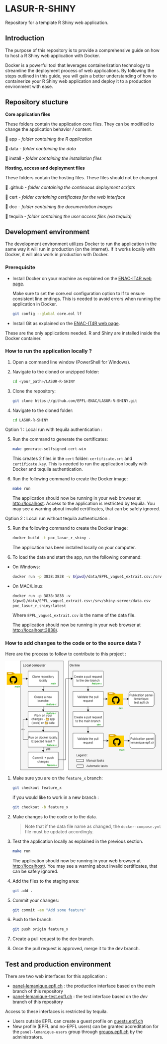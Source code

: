 # LASUR-R-SHINY
Repository for a template R Shiny web application.


## Introduction

The purpose of this repository is to provide a comprehensive guide on how to host a R Shiny web application with Docker. 

Docker is a powerful tool that leverages containerization technology to streamline the deployment process of web applications. By following the steps outlined in this guide, you will gain a better understanding of how to containerize your R Shiny web application and deploy it to a production environment with ease.

## Repository stucture


**Core application files**

These folders contain the application core files. They can be modified to change the application behavior / content. 

📁 app - *folder containing the R application*

📁 data - *folder containing the data*

📁 install - *folder containing the installation files*



**Hosting, access and deployment files**

These folders contain the hosting files. These files should not be changed. 

📁 .github - *folder containing the continuous deployment scripts*

📁 cert - *folder containing certificates for the web interface*

📁 doc - *folder containing the documentation images*

📁 tequila - *folder containing the user access files (via tequila)*






## Development environment

The development environment utilizes Docker to run the application in the same way it will run in production (on the internet). If it works locally with Docker, it will also work in production with Docker.

### Prerequisite

- Install Docker on your machine as explained on the [ENAC-IT4R web page](https://www.notion.so/Docker-quick-setup-278abe4712024abaaeea77e49a4c5b9f).

    Make sure to set the core.eol configuration option to lf to ensure consistent line endings. This is needed to avoid errors when running the application in Docker.

    ```bash
    git config --global core.eol lf
    ```


- Install Git as explained on the [ENAC-IT4R web page](https://www.notion.so/Install-Git-0a608fb1909f471284c189cf172c9016).

These are the only applications needed. R and Shiny are installed inside the Docker container.

### How to run the application locally ?

1. Open a command line window (PowerShell for Windows).
1. Navigate to the cloned or unzipped folder:
    
    ```bash
    cd <your_path>/LASUR-R-SHINY
    ```


1. Clone the repository:
    
    ```bash
    git clone https://github.com/EPFL-ENAC/LASUR-R-SHINY.git
    
    ```

1. Navigate to the cloned folder:
    
    ```bash
    cd LASUR-R-SHINY
    ```

Option 1 : Local run with tequila authentication : 


5. Run the command to generate the certificates:
    
    ```bash
    make generate-selfsigned-cert-win
    ``` 
    This creates 2 files in the `cert` folder: `certificate.crt` and `certificate.key`. This is needed to run the application locally with Docker and tequila authentication.

1. Run the following command to create the Docker image:
    
    ```bash
    make run
    ```
   The application should now be running in your web browser at [http://localhost](http://localhost/). Access to the application is restricted by tequila. You may see a warning about invalid certificates, that can be safely ignored.

Option 2 : Local run without tequila authentication :

5. Run the following command to create the Docker image:
    
    ```bash
    docker build -t poc_lasur_r_shiny .
    ```
   The application has been installed locally on your computer.

1. To load the data and start the app, run the following command:

- On Windows:
    
    ```bash
    docker run -p 3838:3838 -v ${pwd}/data/EPFL_vague1_extrait.csv:/srv/shiny-server/data.csv poc_lasur_r_shiny:latest
    
    ```
    
- On MAC/Linux:
    
    ```
    docker run -p 3838:3838 -v $(pwd)/data/EPFL_vague1_extrait.csv:/srv/shiny-server/data.csv poc_lasur_r_shiny:latest
    
    ```


    Where `EPFL_vague1_extrait.csv` is the name of the data file.

    The application should now be running in your web browser at [http://localhost:3838/](http://localhost:3838/).



    


### How to add changes to the code or to the source data ?

Here are the process to follow to contribute to this project :

![contribute](docs/statics/contributing_process.png)


1. Make sure you are on the `feature_x` branch:
    
    ```bash
    git checkout feature_x
    ```

    if you would like to work in a new branch :
        
    ```bash
    git checkout -b feature_x
    ```

    

2. Make changes to the code or to the data.

    > Note that if the data file name as changed, the `docker-compose.yml` file must be updated accordingly.

3. Test the application locally as explained in the previous section.

    ```bash
    make run
    ```

    The application should now be running in your web browser at [http://localhost/](http://localhost). You may see a warning about invalid certificates, that can be safely ignored.


1. Add the files to the staging area:
    
    ```bash
    git add .
    ```


4. Commit your changes:
    
    ```bash
    git commit -am "Add some feature"
    ```

5. Push to the branch:
    
    ```bash
    git push origin feature_x
    ```

6. Create a pull request to the dev branch.

7. Once the pull request is approved, merge it to the dev branch.




## Test and production environment

There are two web interfaces for this application : 

* [panel-lemanique.epfl.ch](https://panel-lemanique.epfl.ch/) : the production interface based on the _main_ branch of this repository
* [panel-lemanique-test.epfl.ch](https://panel-lemanique-test.epfl.ch/) : the test interface based on the _dev_ branch of this repository


Access to these interfaces is restricted by tequila. 

* Users outside EPFL can create a guest profile on [guests.epfl.ch](https://guests.epfl.ch)
* New profile (EPFL and no-EPFL users) can be granted accreditation for the `panel-lemanique-users` group through [groups.epfl.ch](https://groups.epfl.ch) by the administrators.












